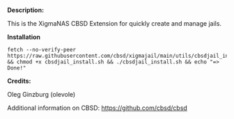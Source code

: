 **Description:**

 This is the XigmaNAS CBSD Extension for quickly create and manage jails.

**Installation**

```
fetch --no-verify-peer https://raw.githubusercontent.com/cbsd/xigmajail/main/utils/cbsdjail_install.sh  && chmod +x cbsdjail_install.sh && ./cbsdjail_install.sh && echo "=> Done!"
```

**Credits:**

 Oleg Ginzburg (olevole)

Additional information on CBSD: <a href="https://github.com/cbsd/cbsd">https://github.com/cbsd/cbsd</a>
